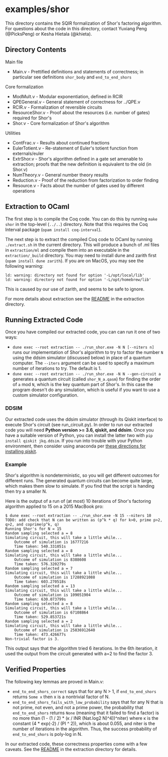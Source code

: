 # examples/shor

This directory contains the SQIR formalization of Shor's factoring algorithm. For questions about the code in this directory, contact Yuxiang Peng (@PicksPeng) or Kesha Hietala (@khieta).

## Directory Contents

Main file
* Main.v - Prettified definitions and statements of correctness; in particular see definitions `shor_body` and `end_to_end_shors`

Core formalization
* ModMult.v - Modular exponentiation, defined in RCIR
* QPEGeneral.v - General statement of correctness for ../QPE.v
* RCIR.v - Formalization of reversible circuits
* ResourceShor.v - Proof about the resources (i.e. number of gates) required for Shor's
* Shor.v - Core formalization of Shor's algorithm

Utilities
* ContFrac.v - Results about continued fractions
* EulerTotient.v - Re-statement of Euler's totient function from externals/euler
* ExtrShor.v - Shor's algorithm defined in a gate set amenable to extraction; proofs that the new definition is equivalent to the old (in Shor.v)
* NumTheory.v - General number theory results
* Reduction.v - Proof of the reduction from factorization to order finding
* Resource.v - Facts about the number of gates used by different operations

## Extraction to OCaml

The first step is to compile the Coq code. You can do this by running `make shor` in the top-level (`../..`) directory. Note that this requires the Coq Interval package (`opam install coq-interval`).

The next step is to extract the compiled Coq code to OCaml by running `./extract.sh` in the current directory. This will produce a bunch of .ml files in `extraction/ml` and compile them into an executable in the `extraction/_build` directory. You may need to install dune and zarith first (`opam install dune zarith`). If you are on MacOS, you may see the following warning:
```
ld: warning: directory not found for option '-L/opt/local/lib'
ld: warning: directory not found for option '-L/opt/homebrew/lib'
```
This is caused by our use of zarith, and seems to be safe to ignore.

For more details about extraction see the [README](extraction/README.md) in the extraction directory.

## Running Extracted Code

Once you have compiled our extracted code, you can can run it one of two ways:
* `dune exec --root extraction -- ./run_shor.exe -N N [--niters n]` runs our implementation of Shor's algorithm to try to factor the number `N` using the ddsim simulator (discussed below) in place of a quantum computer. The `--iters` argument can be used to specify a maximum number of iterations to try. The default is 1.
* `dune exec --root extraction -- ./run_shor.exe -N N --gen-circuit a` generates a quantum circuit (called `shor_N_a.qasm`) for finding the order of `a` mod `N`, which is the key quantum part of Shor's. In this case the program doesn't do any simulation, which is useful if you want to use a custom simulator configuration.

### DDSIM

Our extracted code uses the ddsim simulator (through its Qiskit interface) to execute Shor's circuit (see run_circuit.py). In order to run our extracted code you will need **Python version >= 3.6, qiskit, and ddsim**. Once you have a suitable version of Python, you can install the latter two with `pip install qiskit jkq.ddsim`. If you run into trouble with your Python environment, then consider using anaconda per [these directions for installing qiskit](https://qiskit.org/documentation/getting_started.html).

### Example

Shor's algorithm is nondeterministic, so you will get different outcomes for different runs. The generated quantum circuits can become quite large, which makes them slow to simulate. If you find that the script is handing then try a smaller N.

Here is the output of a run of (at most) 10 iterations of Shor's factoring algorithm applied to 15 on a 2015 MacBook pro:
```
$ dune exec --root extraction -- ./run_shor.exe -N 15 --niters 10
TODO: add check that N can be written as (p^k * q) for k>0, prime p>2, q>2, and coprime(p^k, q)
Running Shor's for N = 15
Random sampling selected a = 8
Simulating circuit, this will take a little while...
	Outcome of simulation is 16777216
	Time taken: 540.331051s
Random sampling selected a = 8
Simulating circuit, this will take a little while...
	Outcome of simulation is 8388608
	Time taken: 576.320279s
Random sampling selected a = 7
Simulating circuit, this will take a little while...
	Outcome of simulation is 17288921088
	Time taken: 603.270518s
Random sampling selected a = 13
Simulating circuit, this will take a little while...
	Outcome of simulation is 109051904
	Time taken: 630.073799s
Random sampling selected a = 8
Simulating circuit, this will take a little while...
	Outcome of simulation is 67108864
	Time taken: 529.853721s
Random sampling selected a = 2
Simulating circuit, this will take a little while...
	Outcome of simulation is 25836912640
	Time taken: 473.426677s
Non-trivial factor is 3.
```
This output says that the algorithm tried 6 iterations. In the 6th iteration, it used the output from the circuit generated with a=2 to find the factor 3. 

## Verified Properties

The following key lemmas are proved in Main.v:
* `end_to_end_shors_correct` says that for any N > 1, if `end_to_end_shors` returns `Some x` then x is a nontrivial factor of N.
* `end_to_end_shors_fails_with_low_probability` says that for any N that is not prime, not even, and not a prime power, the probability that `end_to_end_shors` returns `None` (meaning that it failed to find a factor) is no more than (1 - (1 / 2) * (κ / INR (Nat.log2 N)^4))^niter) where κ is the constant (4 * exp(-2) / (PI ^ 2)), which is about 0.055, and niter is the number of iterations in the algorithm. Thus, the success probability of `end_to_end_shors` is poly-log in N.

In our extracted code, these correctness properties come with a few caveats. See the [README](extraction/README.md) in the extraction directory for details.
